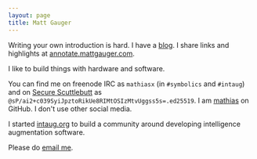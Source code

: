 ```yaml
---
layout: page
title: Matt Gauger
---
```


Writing your own introduction is hard. I have a <a href="http://blog.mattgauger.com">blog</a>. I share links and highlights at [annotate.mattgauger.com](http://annotate.mattgauger.com).

I like to build things with hardware and software.

You can find me on freenode IRC as `mathiasx` (in `#symbolics` and `#intaug`) and on [Secure Scuttlebutt](https://www.scuttlebutt.nz/) as `@sP/ai2+c039SyiJpztoRikUe8RIMtOSIzMtvUggss5s=.ed25519`. I am [mathias](https://github.com/mathias) on GitHub. I don't use other social media.

I started [intaug.org](https://intaug.org) to build a community around developing intelligence augmentation software.

Please do [email me](mailto:contact@mattgauger.com).
